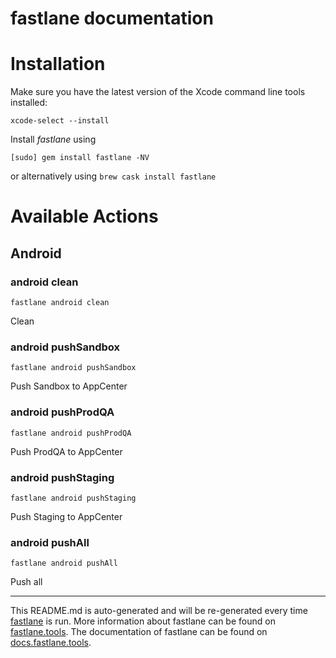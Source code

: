 fastlane documentation
================
# Installation

Make sure you have the latest version of the Xcode command line tools installed:

```
xcode-select --install
```

Install _fastlane_ using
```
[sudo] gem install fastlane -NV
```
or alternatively using `brew cask install fastlane`

# Available Actions
## Android
### android clean
```
fastlane android clean
```
Clean
### android pushSandbox
```
fastlane android pushSandbox
```
Push Sandbox to AppCenter
### android pushProdQA
```
fastlane android pushProdQA
```
Push ProdQA to AppCenter
### android pushStaging
```
fastlane android pushStaging
```
Push Staging to AppCenter
### android pushAll
```
fastlane android pushAll
```
Push all

----

This README.md is auto-generated and will be re-generated every time [fastlane](https://fastlane.tools) is run.
More information about fastlane can be found on [fastlane.tools](https://fastlane.tools).
The documentation of fastlane can be found on [docs.fastlane.tools](https://docs.fastlane.tools).
